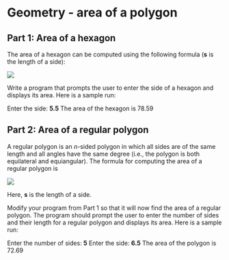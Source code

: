 # Geometry - area of a polygon
## Part 1: Area of a hexagon

The area of a hexagon can be computed using the following formula (**s** is the length of a side):

![](https://i.ibb.co/Zfb98rs/Hexarea.png)

Write a program that prompts the user to enter the side of a hexagon and displays its area. Here is a sample run:

Enter the side: **5.5**
The area of the hexagon is 78.59

## Part 2: Area of a regular polygon

A regular polygon is an _n_-sided polygon in which all sides are of the same length and all angles have the same degree (i.e., the polygon is both equilateral and equiangular). The formula for computing the area of a regular polygon is

![](https://i.ibb.co/3MwPjLn/Polyarea.png)

Here, **s** is the length of a side. 

Modify your program from Part 1 so that it will now find the area of a regular polygon. The program should prompt the user to enter the number of sides and their length for a regular polygon and displays its area. Here is a sample run:

Enter the number of sides: **5**
Enter the side: **6.5**
The area of the polygon is 72.69